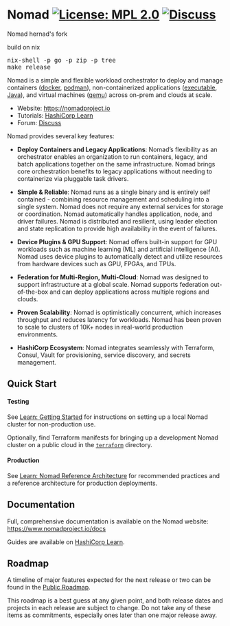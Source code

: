 Nomad
[![License: MPL 2.0](https://img.shields.io/badge/License-MPL_2.0-brightgreen.svg)](LICENSE)
[![Discuss](https://img.shields.io/badge/discuss-nomad-00BC7F?style=flat)](https://discuss.hashicorp.com/c/nomad)
===

Nomad hernad's fork

build on nix

<pre>
nix-shell -p go -p zip -p tree
make release
</pre>


Nomad is a simple and flexible workload orchestrator to deploy and manage containers ([docker](https://www.nomadproject.io/docs/drivers/docker.html), [podman](https://www.nomadproject.io/docs/drivers/podman)), non-containerized applications ([executable](https://www.nomadproject.io/docs/drivers/exec.html), [Java](https://www.nomadproject.io/docs/drivers/java)), and virtual machines ([qemu](https://www.nomadproject.io/docs/drivers/qemu.html)) across on-prem and clouds at scale.


* Website: https://nomadproject.io
* Tutorials: [HashiCorp Learn](https://learn.hashicorp.com/nomad)
* Forum: [Discuss](https://discuss.hashicorp.com/c/nomad)

Nomad provides several key features:

* **Deploy Containers and Legacy Applications**: Nomad’s flexibility as an orchestrator enables an organization to run containers, legacy, and batch applications together on the same infrastructure.  Nomad brings core orchestration benefits to legacy applications without needing to containerize via pluggable task drivers.

* **Simple & Reliable**:  Nomad runs as a single binary and is entirely self contained - combining resource management and scheduling into a single system.  Nomad does not require any external services for storage or coordination.  Nomad automatically handles application, node, and driver failures.  Nomad is distributed and resilient, using leader election and state replication to provide high availability in the event of failures.

* **Device Plugins & GPU Support**: Nomad offers built-in support for GPU workloads such as machine learning (ML) and artificial intelligence (AI).  Nomad uses device plugins to automatically detect and utilize resources from hardware devices such as GPU, FPGAs, and TPUs.

* **Federation for Multi-Region, Multi-Cloud**: Nomad was designed to support infrastructure at a global scale.  Nomad supports federation out-of-the-box and can deploy applications across multiple regions and clouds.

* **Proven Scalability**: Nomad is optimistically concurrent, which increases throughput and reduces latency for workloads.  Nomad has been proven to scale to clusters of 10K+ nodes in real-world production environments.

* **HashiCorp Ecosystem**: Nomad integrates seamlessly with Terraform, Consul, Vault for provisioning, service discovery, and secrets management.

Quick Start
---

#### Testing
See [Learn: Getting Started](https://learn.hashicorp.com/collections/nomad/get-started) for instructions on setting up a local Nomad cluster for non-production use.

Optionally, find Terraform manifests for bringing up a development Nomad cluster on a public cloud in the [`terraform`](terraform/) directory.

#### Production
See [Learn: Nomad Reference Architecture](https://developer.hashicorp.com/nomad/tutorials/enterprise/production-reference-architecture-vm-with-consul) for recommended practices and a reference architecture for production deployments.

Documentation
---
Full, comprehensive documentation is available on the Nomad website: https://www.nomadproject.io/docs

Guides are available on [HashiCorp Learn](https://learn.hashicorp.com/nomad).

Roadmap
---

A timeline of major features expected for the next release or two can be found in the [Public Roadmap](https://github.com/orgs/hashicorp/projects/202/views/1).

This roadmap is a best guess at any given point, and both release dates and projects in each release are subject to change. Do not take any of these items as commitments, especially ones later than one major release away.

